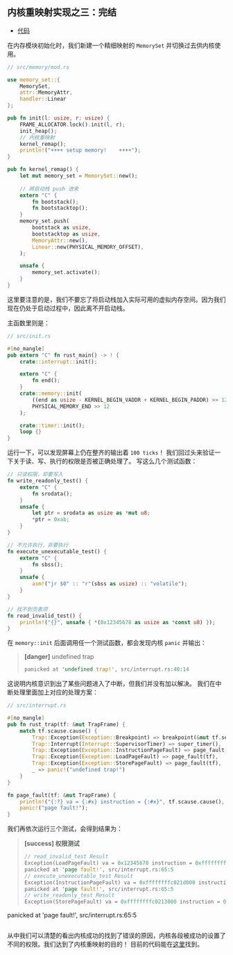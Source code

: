 ## 内核重映射实现之三：完结

* [代码][CODE]

在内存模块初始化时，我们新建一个精细映射的 ``MemorySet`` 并切换过去供内核使用。
```rust
// src/memory/mod.rs

use memory_set::{
    MemorySet,
    attr::MemoryAttr,
    handler::Linear
};

pub fn init(l: usize, r: usize) {
    FRAME_ALLOCATOR.lock().init(l, r);
    init_heap();
    // 内核重映射
    kernel_remap();
    println!("++++ setup memory!    ++++");
}

pub fn kernel_remap() {
    let mut memory_set = MemorySet::new();
    
    // 將启动栈 push 进来
    extern "C" {
        fn bootstack();
        fn bootstacktop();
    }
    memory_set.push(
        bootstack as usize,
        bootstacktop as usize,
        MemoryAttr::new(),
        Linear::new(PHYSICAL_MEMORY_OFFSET),
    );

    unsafe {
        memory_set.activate();
    }
}
```
这里要注意的是，我们不要忘了将启动栈加入实际可用的虚拟内存空间。因为我们现在仍处于启动过程中，因此离不开启动栈。

主函数里则是：
```rust
// src/init.rs

#[no_mangle]
pub extern "C" fn rust_main() -> ! {
    crate::interrupt::init();

	extern "C" {
		fn end();
	}
	crate::memory::init(
        ((end as usize - KERNEL_BEGIN_VADDR + KERNEL_BEGIN_PADDR) >> 12) + 1,
        PHYSICAL_MEMORY_END >> 12
    );

    crate::timer::init();
    loop {}
}
```

运行一下，可以发现屏幕上仍在整齐的输出着 ``100 ticks``！
我们回过头来验证一下关于读、写、执行的权限是否被正确处理了。
写这么几个测试函数：
```rust
// 只读权限，却要写入
fn write_readonly_test() {
    extern "C" {
        fn srodata();
    }
    unsafe {
        let ptr = srodata as usize as *mut u8;
        *ptr = 0xab;
    }
}

// 不允许执行，非要执行
fn execute_unexecutable_test() {
    extern "C" {
        fn sbss();
    }
    unsafe {
        asm!("jr $0" :: "r"(sbss as usize) :: "volatile");
    }
}

// 找不到页表项
fn read_invalid_test() {
    println!("{}", unsafe { *(0x12345678 as usize as *const u8) });
}
```
在 ``memory::init`` 后面调用任一个测试函数，都会发现内核 ``panic`` 并输出：
> **[danger]** undefined trap
> ```rust
> panicked at 'undefined trap!', src/interrupt.rs:40:14
> ```

这说明内核意识到出了某些问题进入了中断，但我们并没有加以解决。
我们在中断处理里面加上对应的处理方案：
```rust
// src/interrupt.rs

#[no_mangle]
pub fn rust_trap(tf: &mut TrapFrame) {
    match tf.scause.cause() {
        Trap::Exception(Exception::Breakpoint) => breakpoint(&mut tf.sepc),
        Trap::Interrupt(Interrupt::SupervisorTimer) => super_timer(),
        Trap::Exception(Exception::InstructionPageFault) => page_fault(tf),
        Trap::Exception(Exception::LoadPageFault) => page_fault(tf),
        Trap::Exception(Exception::StorePageFault) => page_fault(tf),
        _ => panic!("undefined trap!")
    }
}

fn page_fault(tf: &mut TrapFrame) {
    println!("{:?} va = {:#x} instruction = {:#x}", tf.scause.cause(), tf.stval, tf.sepc);
    panic!("page fault!");
}
```
我们再依次运行三个测试，会得到结果为：
> **[success] 权限测试**
> ```rust
> // read_invalid_test Result
> Exception(LoadPageFault) va = 0x12345678 instruction = 0xffffffffc020866c
> panicked at 'page fault!', src/interrupt.rs:65:5
> // execute_unexecutable_test Result
> Exception(InstructionPageFault) va = 0xffffffffc021d000 instruction = 0xffffffffc021d000
> panicked at 'page fault!', src/interrupt.rs:65:5
> // write_readonly_test Result
> Exception(StorePageFault) va = 0xffffffffc0213000 instruction = 0xffffffffc0208684
panicked at 'page fault!', src/interrupt.rs:65:5
> ```

从中我们可以清楚的看出内核成功的找到了错误的原因，内核各段被成功的设置了不同的权限。我们达到了内核重映射的目的！
目前的代码能在[这里][CODE]找到。

[CODE]: https://github.com/rcore-os/rCore_tutorial/tree/ch5-pa6

